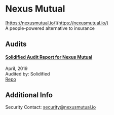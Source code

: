 
# Nexus Mutual
  
[https://nexusmutual.io/](https://nexusmutual.io/)<br>
A people-powered alternative to insurance


## Audits



#### [Solidified Audit Report for Nexus Mutual](https://www.scribd.com/document/411077416/Solidified-Audit-Report-Nexus-Mutual-20-05-2019)

April, 2019<br>
Audited by: Solidified<br>
[Repo](https://github.com/somish/NexusMutual)
      

  



## Additional Info

Security Contact: security@nexusmutual.io
